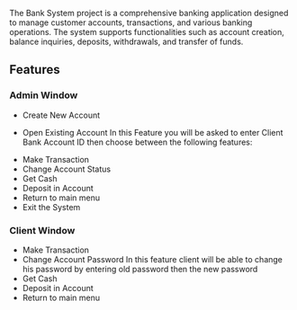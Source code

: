 The Bank System project is a comprehensive banking application designed to manage customer accounts, transactions, and various banking operations. The system supports functionalities such as account creation, balance inquiries, deposits, withdrawals, and transfer of funds.

## Features
### Admin Window

* Create New Account

* Open Existing Account
In this Feature you will be asked to enter Client Bank Account ID then
choose between the following features:
- Make Transaction
- Change Account Status
- Get Cash
- Deposit in Account
- Return to main menu
- Exit the System

### Client Window 
- Make Transaction
- Change Account Password
In this feature client will be able to change his password by entering old 
password then the new password
- Get Cash
- Deposit in Account
- Return to main menu
